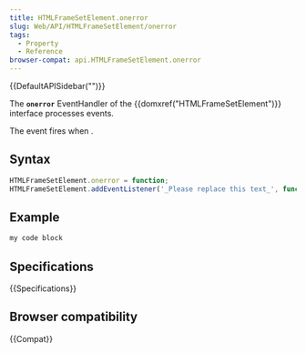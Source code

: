 ```yaml
---
title: HTMLFrameSetElement.onerror
slug: Web/API/HTMLFrameSetElement/onerror
tags:
  - Property
  - Reference
browser-compat: api.HTMLFrameSetElement.onerror
---
```

{{DefaultAPISidebar("")}}

The **`onerror`** EventHandler of the {{domxref("HTMLFrameSetElement")}} interface processes  events.

The  event fires when .

## Syntax

```js
HTMLFrameSetElement.onerror = function;
HTMLFrameSetElement.addEventListener('_Please replace this text_', function);
```

## Example

```js
my code block
```

## Specifications

{{Specifications}}

## Browser compatibility

{{Compat}}

